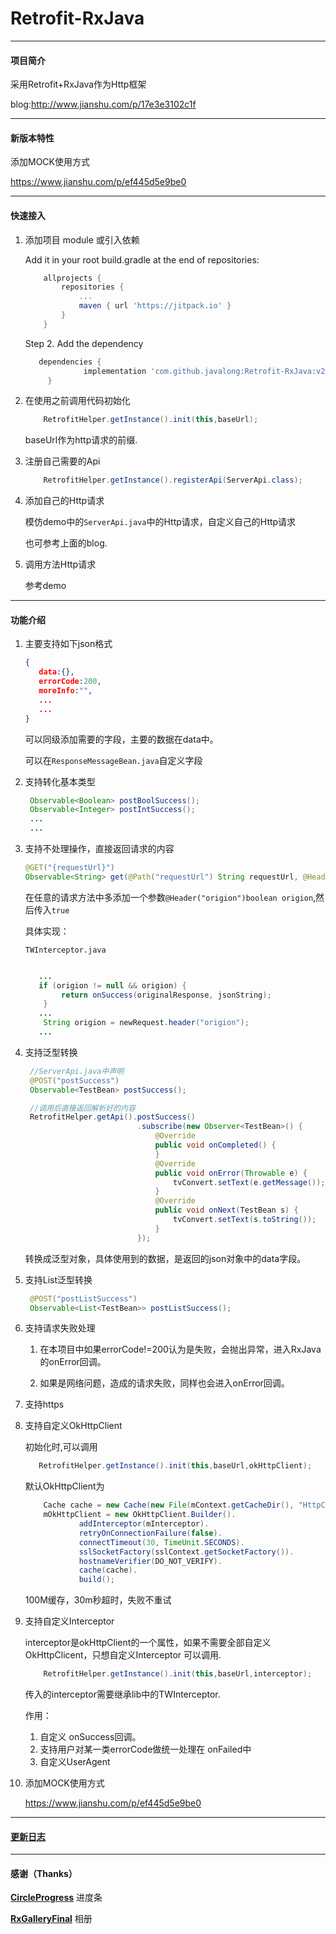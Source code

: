 # Retrofit-RxJava
***
#### 项目简介

采用Retrofit+RxJava作为Http框架

blog:http://www.jianshu.com/p/17e3e3102c1f

***
#### 新版本特性

添加MOCK使用方式

 https://www.jianshu.com/p/ef445d5e9be0

***
#### 快速接入

1. 添加项目 module 或引入依赖

    Add it in your root build.gradle at the end of repositories:
    ```gradle
        allprojects {
		    repositories {
			    ...
			    maven { url 'https://jitpack.io' }
		    }
	    }
    ```
    Step 2. Add the dependency
   ```gradle
      dependencies {
      	        implementation 'com.github.javalong:Retrofit-RxJava:v2.0.1'
      	}
   ```

2. 在使用之前调用代码初始化
   ```java
       RetrofitHelper.getInstance().init(this,baseUrl);
   ```
    baseUrl作为http请求的前缀.

3. 注册自己需要的Api

   ```java
       RetrofitHelper.getInstance().registerApi(ServerApi.class);
   ```

4. 添加自己的Http请求

    模仿demo中的`ServerApi.java`中的Http请求，自定义自己的Http请求

    也可参考上面的blog.

5. 调用方法Http请求

    参考demo

***

#### 功能介绍

1. 主要支持如下json格式

    ```json
    {
       data:{},
       errorCode:200,
       moreInfo:"",
       ...
       ...
    }
    ```
    可以同级添加需要的字段，主要的数据在data中。

    可以在`ResponseMessageBean.java`自定义字段

2. 支持转化基本类型

    ```java
     Observable<Boolean> postBoolSuccess();
     Observable<Integer> postIntSuccess();
     ...
     ...
    ```

3. 支持不处理操作，直接返回请求的内容

    ```java
    @GET("{requestUrl}")
    Observable<String> get(@Path("requestUrl") String requestUrl, @Header("origion")boolean origion);
    ```
    在任意的请求方法中多添加一个参数`@Header("origion")boolean origion`,然后传入`true`

    具体实现：

    `TWInterceptor.java`

    ```java

       ...
       if (origion != null && origion) {
            return onSuccess(originalResponse, jsonString);
        }
       ...
        String origion = newRequest.header("origion");
       ...
    ```

4. 支持泛型转换

    ```java
     //ServerApi.java中声明
     @POST("postSuccess")
     Observable<TestBean> postSuccess();

     //调用后直接返回解析好的内容
     RetrofitHelper.getApi().postSuccess()
                             .subscribe(new Observer<TestBean>() {
                                 @Override
                                 public void onCompleted() {
                                 }
                                 @Override
                                 public void onError(Throwable e) {
                                     tvConvert.setText(e.getMessage());
                                 }
                                 @Override
                                 public void onNext(TestBean s) {
                                     tvConvert.setText(s.toString());
                                 }
                             });
    ```

    转换成泛型对象，具体使用到的数据，是返回的json对象中的data字段。

5. 支持List泛型转换

    ```java
     @POST("postListSuccess")
     Observable<List<TestBean>> postListSuccess();
    ```

6. 支持请求失败处理

    1. 在本项目中如果errorCode!=200认为是失败，会抛出异常，进入RxJava的onError回调。

    2. 如果是网络问题，造成的请求失败，同样也会进入onError回调。

7. 支持https

8. 支持自定义OkHttpClient

    初始化时,可以调用

    ```java
       RetrofitHelper.getInstance().init(this,baseUrl,okHttpClient);
    ```

    默认OkHttpClient为

    ```java
        Cache cache = new Cache(new File(mContext.getCacheDir(), "HttpCache"), 1024 * 1024 * 100);
        mOkHttpClient = new OkHttpClient.Builder().
                addInterceptor(mInterceptor).
                retryOnConnectionFailure(false).
                connectTimeout(30, TimeUnit.SECONDS).
                sslSocketFactory(sslContext.getSocketFactory()).
                hostnameVerifier(DO_NOT_VERIFY).
                cache(cache).
                build();
    ```
    100M缓存，30m秒超时，失败不重试

9. 支持自定义Interceptor

    interceptor是okHttpClient的一个属性，如果不需要全部自定义OkHttpClicent，只想自定义Interceptor
    可以调用.
    ```java
        RetrofitHelper.getInstance().init(this,baseUrl,interceptor);
    ```
    传入的interceptor需要继承lib中的TWInterceptor.

    作用：
    1. 自定义 onSuccess回调。
    2. 支持用户对某一类errorCode做统一处理在 onFailed中
    3. 自定义UserAgent

10. 添加MOCK使用方式

    https://www.jianshu.com/p/ef445d5e9be0
***
#### [更新日志](https://github.com/javalong/Retrofit-RxJava/blob/master/UPDATE.md)
***
#### 感谢（Thanks）

**[CircleProgress](https://github.com/lzyzsd/CircleProgress)** 进度条

**[RxGalleryFinal](https://github.com/FinalTeam/RxGalleryFinal)** 相册